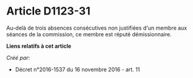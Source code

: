 # Article D1123-31

Au-delà de trois absences consécutives non justifiées d'un membre aux séances de la commission, ce membre est réputé
démissionnaire.

**Liens relatifs à cet article**

_Créé par_:

  - Décret n°2016-1537 du 16 novembre 2016 - art. 11
